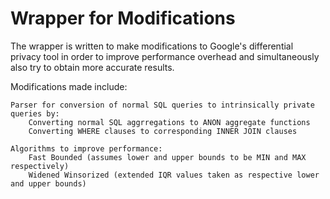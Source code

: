 # Wrapper for Modifications 

The wrapper is written to make modifications to Google's differential privacy tool in order to improve performance overhead and simultaneously also try to obtain more accurate results.

Modifications made include:
    
    Parser for conversion of normal SQL queries to intrinsically private queries by:
        Converting normal SQL aggrregations to ANON aggregate functions
        Converting WHERE clauses to corresponding INNER JOIN clauses
    
    Algorithms to improve performance:
        Fast Bounded (assumes lower and upper bounds to be MIN and MAX respectively)
        Widened Winsorized (extended IQR values taken as respective lower and upper bounds)
    

